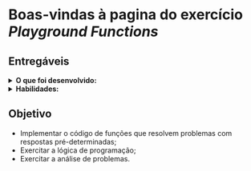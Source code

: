 # Boas-vindas à pagina do exercício _Playground Functions_

## Entregáveis

<details>
  <summary><strong>O que foi desenvolvido:</strong></summary>

- Neste exercício foram desenvolvidas as seguintes funções:
  - `splitSentence`: divide uma frase de acordo com a quantidade de palavras;
  - `footballPoints`: calcula a pontuação de um time à partir do número de vitórias e empates;
  - `addMusics`: adiciona músicas a uma playlist;
  - `mostExpensive`: retorna o produto mais caro de acordo com a categoria;
  - `checkItem`: verifica se um produto existe ou não em uma base de dados;
  - `addNewItem`: adiciona um novo produto na base de dados;
  - `counterGender`: conta quantas pessoas existem em uma base de dados filtradas por gênero;
  - `filterState`: filtra todos os elementos de um determinado estado;
  - `changePicture`: altera as imagens na base de dados;
  - `generateReport`: gera um relatório de várias informações da base de dados.

</details>

<details>
  <summary><strong>Habilidades:</strong></summary>

- Criar funções em JavaScript;
- Criar loops para percorrer e manipular arrays;
- Utilizar estruturas condicionais;
- Manipular objetos;
- Conhecer e manipular arquivos `JSON`;
- Resolução de problemas complexos, utilizando lógica de programação e algoritmos.

</details>

## Objetivo

- Implementar o código de funções que resolvem problemas com respostas pré-determinadas;
- Exercitar a lógica de programação;
- Exercitar a análise de problemas.
